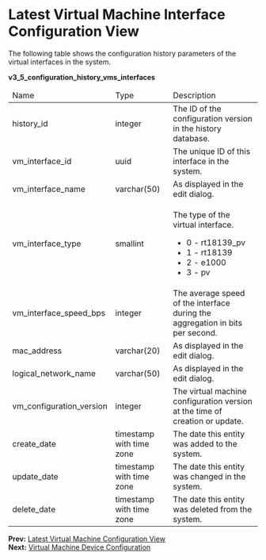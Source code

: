 # Latest Virtual Machine Interface Configuration View

The following table shows the configuration history parameters of the virtual interfaces in the system.

**v3_5_configuration_history_vms_interfaces**

<table>
 <thead>
  <tr>
   <td>Name</td>
   <td>Type</td>
   <td>Description</td>
  </tr>
 </thead>
 <tbody>
  <tr>
   <td>history_id</td>
   <td>integer</td>
   <td>The ID of the configuration version in the history database.</td>
  </tr>
  <tr>
   <td>vm_interface_id</td>
   <td>uuid</td>
   <td>The unique ID of this interface in the system.</td>
  </tr>
  <tr>
   <td>vm_interface_name</td>
   <td>varchar(50)</td>
   <td>As displayed in the edit dialog.</td>
  </tr>
  <tr>
   <td>vm_interface_type</td>
   <td>smallint</td>
   <td>
    <p>The type of the virtual interface.</p>
    <ul>
     <li>0 - rt18139_pv</li>
     <li>1 - rt18139</li>
     <li>2 - e1000</li>
     <li>3 - pv</li>
    </ul>
   </td>
  </tr>
  <tr>
   <td>vm_interface_speed_bps</td>
   <td>integer</td>
   <td>The average speed of the interface during the aggregation in bits per second.</td>
  </tr>
  <tr>
   <td>mac_address</td>
   <td>varchar(20)</td>
   <td>As displayed in the edit dialog.</td>
  </tr>
  <tr>
   <td>logical_network_name</td>
   <td>varchar(50)</td>
   <td>As displayed in the edit dialog.</td>
  </tr>
  <tr>
   <td>vm_configuration_version</td>
   <td>integer</td>
   <td>The virtual machine configuration version at the time of creation or update.</td>
  </tr>
  <tr>
   <td>create_date</td>
   <td>timestamp with time zone</td>
   <td>The date this entity was added to the system.</td>
  </tr>
  <tr>
   <td>update_date</td>
   <td>timestamp with time zone</td>
   <td>The date this entity was changed in the system.</td>
  </tr>
  <tr>
   <td>delete_date</td>
   <td>timestamp with time zone</td>
   <td>The date this entity was deleted from the system.</td>
  </tr>
 </tbody>
</table>

**Prev:** [Latest Virtual Machine Configuration View](../Latest_virtual_machine_configuration_view) <br>
**Next:** [Virtual Machine Device Configuration](../Virtual_Machine_Device_Configuration)
